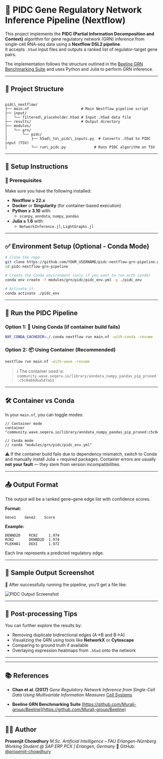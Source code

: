 # 🧬 PIDC Gene Regulatory Network Inference Pipeline (Nextflow)

This project implements the **PIDC (Partial Information Decomposition and Context)** algorithm for gene regulatory network (GRN) inference from single-cell RNA-seq data using a **Nextflow DSL2 pipeline**.  
It accepts `.h5ad` input files and outputs a ranked list of regulator-target gene pairs.

The implementation follows the structure outlined in the [Beeline GRN Benchmarking Suite](https://github.com/Murali-group/Beeline) and uses Python and Julia to perform GRN inference.

---

## 📁 Project Structure

```

pidc\_nextflow/
├── main.nf                        # Main Nextflow pipeline script
├── input/
│   └── filtered\_placeholder.h5ad # Input .h5ad data file
├── results/                       # Output directory
├── modules/
│   └── grn/
│       └── pidc/
│           ├── h5ad\_to\_pidc\_inputs.py  # Converts .h5ad to PIDC input (TSV)
│           └── run\_pidc.py             # Runs PIDC algorithm on TSV

```

---

## 🔧 Setup Instructions

### 🧬 Prerequisites

Make sure you have the following installed:

- **Nextflow ≥ 22.x**
- **Docker** or **Singularity** (for container-based execution)
- **Python ≥ 3.10** with:
  - `scanpy`, `anndata`, `numpy`, `pandas`
- **Julia ≥ 1.6** with:
  - `NetworkInference.jl`, `LightGraphs.jl`

---

## ✅ Environment Setup (Optional - Conda Mode)

```bash
# Clone the repo
git clone https://github.com/YOUR_USERNAME/pidc-nextflow-grn-pipeline.git
cd pidc-nextflow-grn-pipeline

# Create the Conda environment (only if you want to run with conda)
conda env create -f modules/grn/pidc/pidc_env.yml -p ./pidc_env

# Activate it
conda activate ./pidc_env
```

---

## 🚀 Run the PIDC Pipeline

### Option 1: 🧪 Using Conda (if container build fails)

```bash
NXF_CONDA_CACHEDIR=./.conda nextflow run main.nf -with-conda -resume
```

### Option 2: 📦 Using Container (Recommended)

```bash
nextflow run main.nf -with-wave -resume
```

> ℹ️ The container used is:
> `community.wave.seqera.io/library/anndata_numpy_pandas_pip_pruned:c5c0484dba547ab3`

---

## 🛠️ Container vs Conda

In your `main.nf`, you can toggle modes:

```nextflow
// Container mode
container "community.wave.seqera.io/library/anndata_numpy_pandas_pip_pruned:c5c0484dba547ab3"

// Conda mode
// conda "modules/grn/pidc/pidc_env.yml"
```

⚠️ If the container build fails due to dependency mismatch, switch to Conda and manually install Julia + required packages.
Container errors are usually **not your fault** — they stem from version incompatibilities.

---

## 📤 Output Format

The output will be a ranked gene–gene edge list with confidence scores.

**Format:**

```
Gene1    Gene2    Score
```

**Example:**

```
DENND2D    RCN2     1.974
RCN2       DENND2D  1.974
PLEKHA1    DEXI     1.972
```

Each line represents a predicted regulatory edge.

---

## 📸 Sample Output Screenshot

📂 After successfully running the pipeline, you’ll get a file like:

![PIDC Output Screenshot](PIDC_Output-1.png)

---

## 🧊 Post-processing Tips

You can further explore the results by:

- Removing duplicate bidirectional edges (A→B and B→A)
- Visualizing the GRN using tools like **NetworkX** or **Cytoscape**
- Comparing to ground truth if available
- Overlaying expression heatmaps from `.h5ad` onto the network

---

---

## 📚 References

- **Chan et al. (2017)**
  _Gene Regulatory Network Inference from Single-Cell Data Using Multivariate Information Measures_
  [Cell Systems](https://doi.org/10.1016/j.cels.2017.08.014)

- **Beeline GRN Benchmarking Suite**
  [https://github.com/Murali-group/Beeline](https://github.com/Murali-group/Beeline)

---

## 👨‍💻 Author

**Prosenjit Chowdhury**
_M.Sc. Artificial Intelligence – FAU Erlangen-Nürnberg_
_Working Student @ SAP ERP PCX | Erlangen, Germany_
🔗 GitHub: [@prosenjit-chowdhury](https://github.com/prosenjit-chowdhury)

```

```
